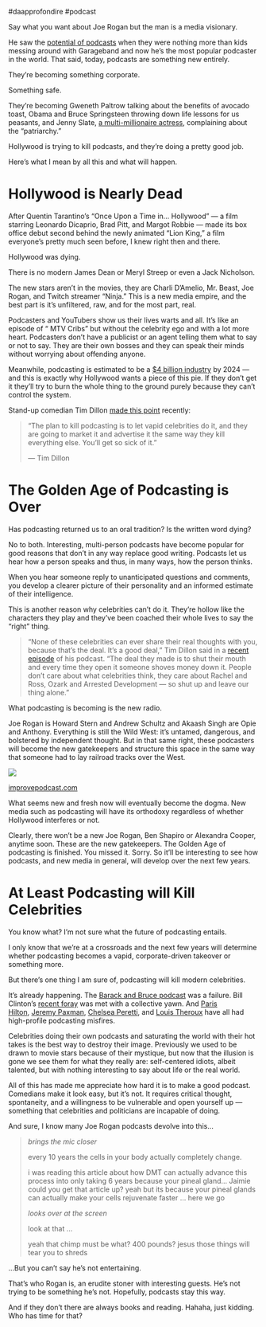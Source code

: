 #daapprofondire #podcast 

Say what you want about Joe Rogan but the man is a media visionary.

He saw the [potential of podcasts](https://medium.com/yardcouch-com/blackrock-is-secretly-taking-over-the-world-right-now-49664b7001e9) when they were nothing more than kids messing around with Garageband and now he’s the most popular podcaster in the world. That said, today, podcasts are something new entirely.

They’re becoming something corporate.

Something safe.

They’re becoming Gweneth Paltrow talking about the benefits of avocado toast, Obama and Bruce Springsteen throwing down life lessons for us peasants, and Jenny Slate, [a multi-millionaire actress](https://www.youtube.com/watch?v=kc6CvY0T694&t=12s), complaining about the “patriarchy.”

Hollywood is trying to kill podcasts, and they’re doing a pretty good job.

Here’s what I mean by all this and what will happen.

# Hollywood is Nearly Dead

After Quentin Tarantino’s “Once Upon a Time in… Hollywood” — a film starring Leonardo Dicaprio, Brad Pitt, and Margot Robbie — made its box office debut second behind the newly animated “Lion King,” a film everyone’s pretty much seen before, I knew right then and there.

Hollywood was dying.

There is no modern James Dean or Meryl Streep or even a Jack Nicholson.

The new stars aren’t in the movies, they are Charli D’Amelio, Mr. Beast, Joe Rogan, and Twitch streamer “Ninja.” This is a new media empire, and the best part is it’s unfiltered, raw, and for the most part, real.

Podcasters and YouTubers show us their lives warts and all. It’s like an episode of “ MTV Cribs” but without the celebrity ego and with a lot more heart. Podcasters don’t have a publicist or an agent telling them what to say or not to say. They are their own bosses and they can speak their minds without worrying about offending anyone.

Meanwhile, podcasting is estimated to be a [$4 billion industry](https://www.theverge.com/2022/5/10/23065056/podcasting-industry-iab-report-audacy-earnings-patreon-pulitzer) by 2024 — and this is exactly why Hollywood wants a piece of this pie. If they don’t get it they’ll try to burn the whole thing to the ground purely because they can’t control the system.

Stand-up comedian Tim Dillon [made this point](https://www.youtube.com/watch?v=LDTj-jofV7A&t=456s) recently:

> “The plan to kill podcasting is to let vapid celebrities do it, and they are going to market it and advertise it the same way they kill everything else. You’ll get so sick of it.”
> 
> — Tim Dillon

# The Golden Age of Podcasting is Over

Has podcasting returned us to an oral tradition? Is the written word dying?

No to both. Interesting, multi-person podcasts have become popular for good reasons that don’t in any way replace good writing. Podcasts let us hear how a person speaks and thus, in many ways, how the person thinks.

When you hear someone reply to unanticipated questions and comments, you develop a clearer picture of their personality and an informed estimate of their intelligence.

This is another reason why celebrities can’t do it. They’re hollow like the characters they play and they’ve been coached their whole lives to say the “right” thing. 

> “None of these celebrities can ever share their real thoughts with you, because that’s the deal. It’s a good deal,” Tim Dillon said in a [recent episode](https://www.youtube.com/watch?v=LDTj-jofV7A&t=456s) of his podcast. “The deal they made is to shut their mouth and every time they open it someone shoves money down it. People don’t care about what celebrities think, they care about Rachel and Ross, Ozark and Arrested Development — so shut up and leave our thing alone.”

What podcasting is becoming is the new radio.

Joe Rogan is Howard Stern and Andrew Schultz and Akaash Singh are Opie and Anthony. Everything is still the Wild West: it’s untamed, dangerous, and bolstered by independent thought. But in that same right, these podcasters will become the new gatekeepers and structure this space in the same way that someone had to lay railroad tracks over the West.

![](https://miro.medium.com/max/875/1*LOSKzCJ4L9549PC0kGohbA.jpeg)

[improvepodcast.com](https://improvepodcast.com/podcasting-statistics-data/)

What seems new and fresh now will eventually become the dogma. New media such as podcasting will have its orthodoxy regardless of whether Hollywood interferes or not.

Clearly, there won’t be a new Joe Rogan, Ben Shapiro or Alexandra Cooper, anytime soon. These are the new gatekeepers. The Golden Age of podcasting is finished. You missed it. Sorry. So it’ll be interesting to see how podcasts, and new media in general, will develop over the next few years.

# At Least Podcasting will Kill Celebrities

You know what? I’m not sure what the future of podcasting entails.

I only know that we’re at a crossroads and the next few years will determine whether podcasting becomes a vapid, corporate-driven takeover or something more.

But there’s one thing I am sure of, podcasting will kill modern celebrities.

It’s already happening. The [Barack and Bruce podcast](https://www.theguardian.com/tv-and-radio/2021/may/22/are-celebrities-ruining-podcasting) was a failure. Bill Clinton’s [recent foray](https://podcasts.apple.com/us/podcast/why-am-i-telling-you-this-with-bill-clinton/id1546915402) was met with a collective yawn. And [Paris Hilton](https://podcasts.apple.com/us/podcast/this-is-paris/id1552058389), [Jeremy Paxman](https://play.acast.com/s/paxman), [Chelsea Peretti](https://podcasts.apple.com/gb/podcast/call-chelsea-peretti/id568560996), and [Louis Theroux](https://www.bbc.co.uk/programmes/p089sfrz/episodes/downloads) have all had high-profile podcasting misfires.

Celebrities doing their own podcasts and saturating the world with their hot takes is the best way to destroy their image. Previously we used to be drawn to movie stars because of their mystique, but now that the illusion is gone we see them for what they really are: self-centered idiots, albeit talented, but with nothing interesting to say about life or the real world.

All of this has made me appreciate how hard it is to make a good podcast. Comedians make it look easy, but it’s not. It requires critical thought, spontaneity, and a willingness to be vulnerable and open yourself up — something that celebrities and politicians are incapable of doing.

And sure, I know many Joe Rogan podcasts devolve into this…

> *brings the mic closer*
> 
> every 10 years the cells in your body actually completely change.
> 
> i was reading this article about how DMT can actually advance this process into only taking 6 years because your pineal gland… Jaimie could you get that article up? yeah but its because your pineal glands can actually make your cells rejuvenate faster … here we go
> 
> *looks over at the screen*
> 
> look at that …
> 
> yeah that chimp must be what? 400 pounds? jesus those things will tear you to shreds

…But you can’t say he’s not entertaining.

That’s who Rogan is, an erudite stoner with interesting guests. He’s not trying to be something he’s not. Hopefully, podcasts stay this way.

And if they don’t there are always books and reading. Hahaha, just kidding. Who has time for that?